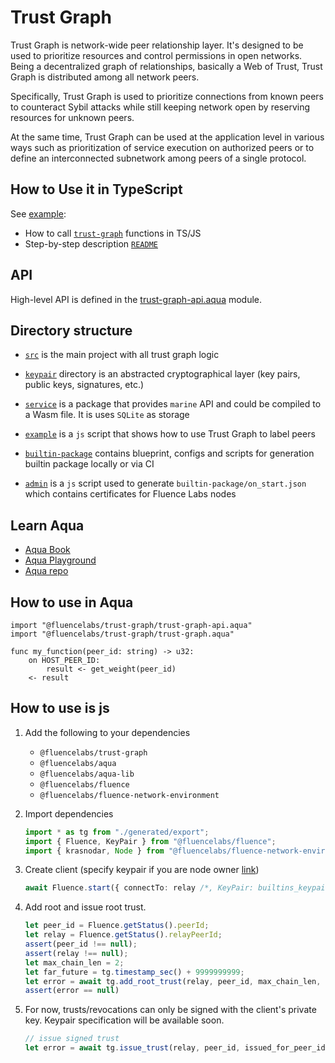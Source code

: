 # Trust Graph

Trust Graph is network-wide peer relationship layer. It's designed to be used to prioritize resources and control permissions in open networks. Being a decentralized graph of relationships, basically a Web of Trust, Trust Graph is distributed among all network peers. 

Specifically, Trust Graph is used to prioritize connections from known peers to counteract Sybil attacks while still keeping network open by reserving resources for unknown peers. 

At the same time, Trust Graph can be used at the application level in various ways such as prioritization of service execution on authorized peers or to define an interconnected subnetwork among peers of a single protocol.

## How to Use it in TypeScript

See [example](./example):
- How to call [`trust-graph`](./example/index.ts) functions in TS/JS 
- Step-by-step description [`README`](./example/README.md)

## API

High-level API is defined in the [trust-graph-api.aqua](./aqua/trust-graph-api.aqua) module.

## Directory structure

- [`src`](./src) is the main project with all trust graph logic

- [`keypair`](./keypair) directory is an abstracted cryptographical layer (key pairs, public keys, signatures, etc.)

- [`service`](./service) is a package that provides `marine` API and could be compiled to a Wasm file. It is uses `SQLite` as storage

- [`example`](./example) is a `js` script that shows how to use Trust Graph to label peers

- [`builtin-package`](./builtin-package) contains blueprint, configs and scripts for generation builtin package locally or via CI

- [`admin`](./admin) is a `js` script used to generate `builtin-package/on_start.json` which contains certificates for Fluence Labs nodes

## Learn Aqua

* [Aqua Book](https://fluence.dev/aqua-book/)
* [Aqua Playground](https://github.com/fluencelabs/aqua-playground)
* [Aqua repo](https://github.com/fluencelabs/aqua)

## How to use in Aqua

```
import "@fluencelabs/trust-graph/trust-graph-api.aqua"
import "@fluencelabs/trust-graph/trust-graph.aqua"

func my_function(peer_id: string) -> u32:
    on HOST_PEER_ID:
        result <- get_weight(peer_id)
    <- result
```

## How to use is js
1. Add the following to your dependencies
    - `@fluencelabs/trust-graph`
    - `@fluencelabs/aqua`
    - `@fluencelabs/aqua-lib`
    - `@fluencelabs/fluence`
    - `@fluencelabs/fluence-network-environment`

2. Import dependencies
   ```typescript
   import * as tg from "./generated/export";
   import { Fluence, KeyPair } from "@fluencelabs/fluence";
   import { krasnodar, Node } from "@fluencelabs/fluence-network-environment";
   ```
3. Create client (specify keypair if you are node owner
[link](https://github.com/fluencelabs/node-distro/blob/main/fluence/Config.default.toml#L9))

   ```typescript
   await Fluence.start({ connectTo: relay /*, KeyPair: builtins_keypair*/});
   ```
4. Add root and issue root trust.
   ```typescript
   let peer_id = Fluence.getStatus().peerId;
   let relay = Fluence.getStatus().relayPeerId;
   assert(peer_id !== null);
   assert(relay !== null);
   let max_chain_len = 2;
   let far_future = tg.timestamp_sec() + 9999999999;
   let error = await tg.add_root_trust(relay, peer_id, max_chain_len, far_future);
   assert(error == null)
   ```
5. For now, trusts/revocations can only be signed with the client's private key.
   Keypair specification will be available soon.
   ```typescript
   // issue signed trust
   let error = await tg.issue_trust(relay, peer_id, issued_for_peer_id, expires_at_sec);
   ```
